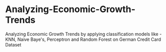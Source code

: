 # Analyzing-Economic-Growth-Trends
Analyzing Economic Growth Trends by applying classification models like - KNN, Naive Baye's, Perceptron and Random Forest on German Credit Card Dataset
